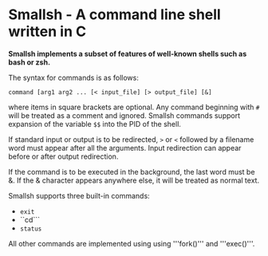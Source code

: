 # Smallsh - A command line shell written in C
**Smallsh implements a subset of features of well-known shells such as bash or zsh.**

The syntax for commands is as follows:
```
command [arg1 arg2 ... [< input_file] [> output_file] [&]
```
where items in square brackets are optional. Any command beginning with ```#``` will be treated as a comment and ignored. Smallsh commands support expansion of the variable ```$$``` into the PID of the shell.

If standard input or output is to be redirected, ```>``` or ```<``` followed by a filename word must appear after all the arguments. Input redirection can appear before or after output redirection.

If the command is to be executed in the background, the last word must be &. If the & character appears anywhere else, it will be treated as normal text.

Smallsh supports three built-in commands:
* ```exit```
* ``cd```
* ```status```

All other commands are implemented using using '''fork()''' and '''exec()'''.
